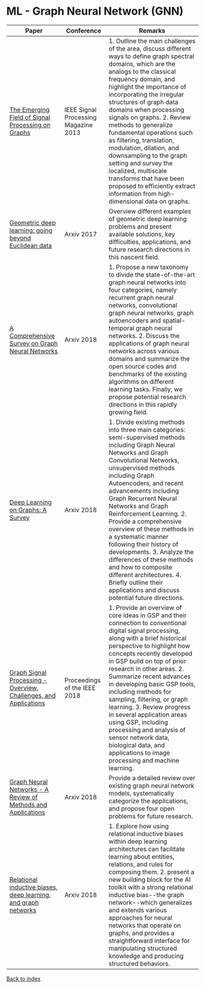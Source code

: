 # ML - Graph Neural Network (GNN)
|Paper|Conference|Remarks
|--|--|--|
|[The Emerging Field of Signal Processing on Graphs](https://ieeexplore.ieee.org/document/6494675)|IEEE Signal Processing Magazine 2013|1. Outline the main challenges of the area, discuss different ways to define graph spectral domains, which are the analogs to the classical frequency domain, and highlight the importance of incorporating the irregular structures of graph data domains when processing signals on graphs. 2. Review methods to generalize fundamental operations such as filtering, translation, modulation, dilation, and downsampling to the graph setting and survey the localized, multiscale transforms that have been proposed to efficiently extract information from high-dimensional data on graphs.|
|[Geometric deep learning: going beyond Euclidean data](https://arxiv.org/pdf/1611.08097)|Arxiv 2017|Overview different examples of geometric deep learning problems and present available solutions, key difficulties, applications, and future research directions in this nascent field.|
|[A Comprehensive Survey on Graph Neural Networks](https://arxiv.org/abs/1901.00596)|Arxiv 2018|1. Propose a new taxonomy to divide the state-of-the-art graph neural networks into four categories, namely recurrent graph neural networks, convolutional graph neural networks, graph autoencoders and spatial-temporal graph neural networks. 2. Discuss the applications of graph neural networks across various domains and summarize the open source codes and benchmarks of the existing algorithms on different learning tasks. Finally, we propose potential research directions in this rapidly growing field.|
|[Deep Learning on Graphs: A Survey](https://arxiv.org/abs/1812.04202)|Arxiv 2018|1. Divide existing methods into three main categories: semi-supervised methods including Graph Neural Networks and Graph Convolutional Networks, unsupervised methods including Graph Autoencoders, and recent advancements including Graph Recurrent Neural Networks and Graph Reinforcement Learning. 2. Provide a comprehensive overview of these methods in a systematic manner following their history of developments. 3. Analyze the differences of these methods and how to composite different architectures. 4. Briefly outline their applications and discuss potential future directions.|
|[Graph Signal Processing - Overview, Challenges, and Applications](https://ieeexplore.ieee.org/document/8347162)|Proceedings of the IEEE 2018|1. Provide an overview of core ideas in GSP and their connection to conventional digital signal processing, along with a brief historical perspective to highlight how concepts recently developed in GSP build on top of prior research in other areas. 2. Summarize recent advances in developing basic GSP tools, including methods for sampling, filtering, or graph learning. 3. Review progress in several application areas using GSP, including processing and analysis of sensor network data, biological data, and applications to image processing and machine learning.|
|[Graph Neural Networks - A Review of Methods and Applications](https://arxiv.org/abs/1812.08434)|Arxiv 2018|Provide a detailed review over existing graph neural network models, systematically categorize the applications, and propose four open problems for future research.|
|[Relational inductive biases, deep learning, and graph networks](https://arxiv.org/abs/1806.01261)|Arxiv 2018|1. Explore how using relational inductive biases within deep learning architectures can facilitate learning about entities, relations, and rules for composing them. 2. present a new building block for the AI toolkit with a strong relational inductive bias--the graph network--which generalizes and extends various approaches for neural networks that operate on graphs, and provides a straightforward interface for manipulating structured knowledge and producing structured behaviors.|

[Back to index](../README.md)
<!--stackedit_data:
eyJoaXN0b3J5IjpbLTMxNjI5OTQ5OV19
-->